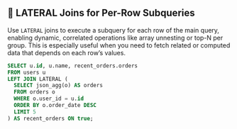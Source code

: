 ## 🔗 LATERAL Joins for Per-Row Subqueries
Use `LATERAL` joins to execute a subquery for each row of the main query, enabling dynamic, correlated operations like array unnesting or top-N per group. This is especially useful when you need to fetch related or computed data that depends on each row’s values.

```sql
SELECT u.id, u.name, recent_orders.orders
FROM users u
LEFT JOIN LATERAL (
  SELECT json_agg(o) AS orders
  FROM orders o
  WHERE o.user_id = u.id
  ORDER BY o.order_date DESC
  LIMIT 5
) AS recent_orders ON true;
```